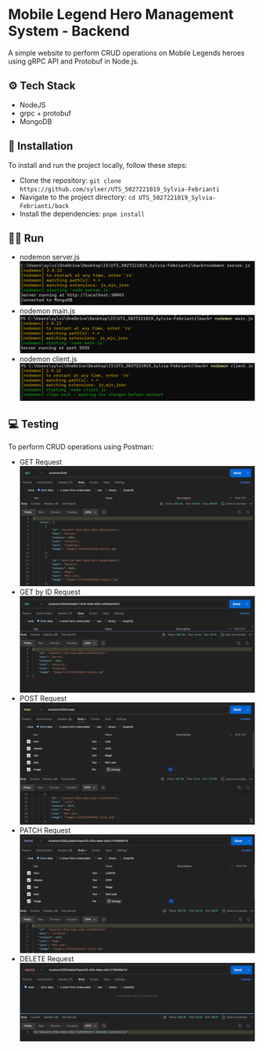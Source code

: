 # Mobile Legend Hero Management System - Backend

A simple website to perform CRUD operations on Mobile Legends heroes using gRPC API and Protobuf in Node.js.

## ⚙️ Tech Stack
- NodeJS
- grpc + protobuf
- MongoDB

## 🔧 Installation
To install and run the project locally, follow these steps:
- Clone the repository: ```git clone https://github.com/sylxer/UTS_5027221019_Sylvia-Febrianti```
- Navigate to the project directory: ```cd UTS_5027221019_Sylvia-Febrianti/back```
- Install the dependencies: ```pnpm install```

## 🏃‍♀️ Run
- nodemon server.js
  ![1.1](https://github.com/sylxer/UTS_5027221019_Sylvia-Febrianti/blob/main/SS/nodemon1.png)
- nodemon main.js
  ![1.2](https://github.com/sylxer/UTS_5027221019_Sylvia-Febrianti/blob/main/SS/nodemon2.png)
- nodemon client.js
  ![1.3](https://github.com/sylxer/UTS_5027221019_Sylvia-Febrianti/blob/main/SS/nodemon3.png)
  
## 💻 Testing
To perform CRUD operations using Postman:
- GET Request
  ![2.1](https://github.com/sylxer/UTS_5027221019_Sylvia-Febrianti/blob/main/SS/get.png)
- GET by ID Request
  ![2.2](https://github.com/sylxer/UTS_5027221019_Sylvia-Febrianti/blob/main/SS/getid.png)
- POST Request
  ![2.3](https://github.com/sylxer/UTS_5027221019_Sylvia-Febrianti/blob/main/SS/create.png)
- PATCH Request
  ![2.4](https://github.com/sylxer/UTS_5027221019_Sylvia-Febrianti/blob/main/SS/update.png)
- DELETE Request
  ![2.5](https://github.com/sylxer/UTS_5027221019_Sylvia-Febrianti/blob/main/SS/delete.png)
